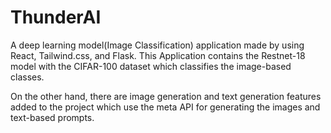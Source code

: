 # ThunderAI
A deep learning model(Image Classification) application made by using React, Tailwind.css, and Flask. This Application contains the Restnet-18 model with the CIFAR-100 dataset which classifies the image-based classes.

On the other hand, there are image generation and text generation features added to the project which use the meta API for generating the images and text-based prompts.
